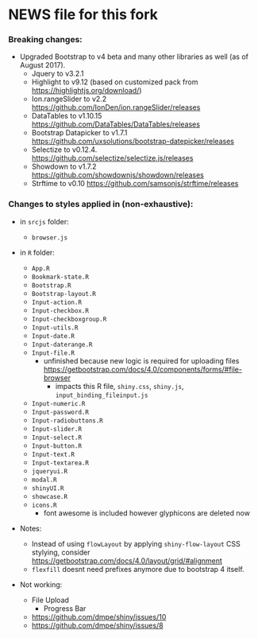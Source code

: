 NEWS file for this fork
=======

### Breaking changes:

- Upgraded Bootstrap to v4 beta and many other libraries as well (as of August 2017).
  - Jquery to v3.2.1
  - Highlight to v9.12 (based on customized pack from <https://highlightjs.org/download/>)
  - Ion.rangeSlider to v2.2 <https://github.com/IonDen/ion.rangeSlider/releases>
  - DataTables to v1.10.15 <https://github.com/DataTables/DataTables/releases>
  - Bootstrap Datapicker to v1.7.1 <https://github.com/uxsolutions/bootstrap-datepicker/releases>
  - Selectize to v0.12.4. <https://github.com/selectize/selectize.js/releases>
  - Showdown to v1.7.2 <https://github.com/showdownjs/showdown/releases>
  - Strftime to v0.10 <https://github.com/samsonjs/strftime/releases>


### Changes to styles applied in (non-exhaustive):

- in `srcjs` folder:
  - `browser.js`

- in `R` folder:
  - `App.R`
  - `Bookmark-state.R`
  - `Bootstrap.R`
  - `Bootstrap-layout.R`
  - `Input-action.R`
  - `Input-checkbox.R`
  - `Input-checkboxgroup.R`
  - `Input-utils.R`
  - `Input-date.R`
  - `Input-daterange.R`
  - `Input-file.R`
    - unfinished because new logic is required for uploading files <https://getbootstrap.com/docs/4.0/components/forms/#file-browser>
      - impacts this R file, `shiny.css`, `shiny.js`, `input_binding_fileinput.js`
  - `Input-numeric.R`
  - `Input-password.R`
  - `Input-radiobuttons.R`
  - `Input-slider.R`
  - `Input-select.R`
  - `Input-button.R`
  - `Input-text.R`
  - `Input-textarea.R`
  - `jqueryui.R`
  - `modal.R`
  - `shinyUI.R`
  - `showcase.R`
  - `icons.R`
    - font awesome is included however glyphicons are deleted now

- Notes:
  - Instead of using `flowLayout` by applying `shiny-flow-layout` CSS stylying, consider <https://getbootstrap.com/docs/4.0/layout/grid/#alignment>
  - `flexfill` doesnt need prefixes anymore due to bootstrap 4 itself.



- Not working:
  - File Upload
    - Progress Bar
  - https://github.com/dmpe/shiny/issues/10
  - https://github.com/dmpe/shiny/issues/8

